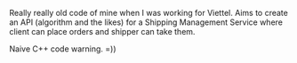 Really really old code of mine when I was working for Viettel.
Aims to create an API (algorithm and the likes) for a Shipping Management Service where client can place orders and shipper can take them.

Naive C++ code warning. =))
